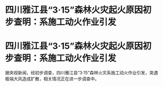 # 四川雅江县“3·15”森林火灾起火原因初步查明：系施工动火作业引发

# 四川雅江县“3·15”森林火灾起火原因初步查明：系施工动火作业引发

据央视新闻，经初步调查，四川雅江县“3·15”森林火灾系施工动火作业引发，突遇极端大风造成扩散，相关情况正在进一步调查中。

